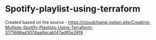 # Spotify-playlist-using-terraform

Created based on the source - https://cloudchamp.notion.site/Creating-Multiple-Spotify-Playlists-Using-Terraform-3171668ad3074aa8acab147ad85e26f8
